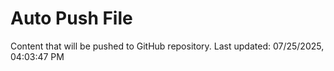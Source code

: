 # Auto Push File

Content that will be pushed to GitHub repository.
Last updated: 07/25/2025, 04:03:47 PM